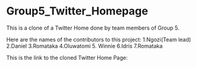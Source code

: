 # Group5_Twitter_Homepage


This is a clone of a Twitter Home done by team members of Group 5.

Here are the names of the contributors to this project:
1.Ngozi(Team lead)
2.Daniel
3.Romataka
4.Oluwatomi
5. Winnie
6.Idris
7.Romataka



This is the link to the cloned Twitter Home Page:
